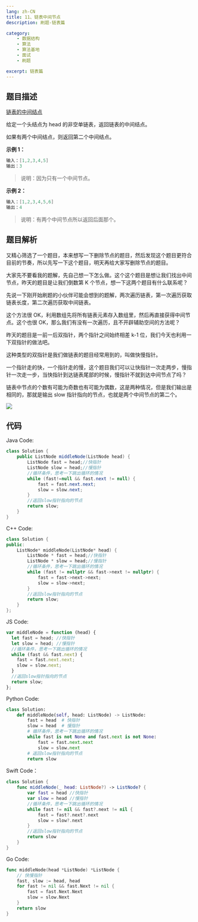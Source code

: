 ```yaml
---
lang: zh-CN
title: 11、链表中间节点
description: 刷题-链表篇

category: 
    - 数据结构
    - 算法
    - 算法基地
    - 面试
    - 刷题

excerpt: 链表篇
---
```


## 题目描述

[链表的中间结点](https://leetcode-cn.com/problems/middle-of-the-linked-list/)

给定一个头结点为 head 的非空单链表，返回链表的中间结点。

如果有两个中间结点，则返回第二个中间结点。

**示例 1：**

```java
输入：[1,2,3,4,5]
输出：3
```

> 说明：因为只有一个中间节点。

**示例 2：**

```java
输入：[1,2,3,4,5,6]
输出：4
```

> 说明：有两个中间节点所以返回后面那个。

## 题目解析

又精心筛选了一个题目，本来想写一下删除节点的题目，然后发现这个题目更符合目前的节奏，所以先写一下这个题目，明天再给大家写删除节点的题目。

大家先不要看我的题解，先自己想一下怎么做。这个这个题目是想让我们找出中间节点，昨天的题目是让我们倒数第 K 个节点，想一下这两个题目有什么联系呢？

先说一下刚开始刷题的小伙伴可能会想到的题解，两次遍历链表，第一次遍历获取链表长度，第二次遍历获取中间链表。

这个方法很 OK，利用数组先将所有链表元素存入数组里，然后再直接获得中间节点。这个也很 OK，那么我们有没有一次遍历，且不开辟辅助空间的方法呢？

昨天的题目是一前一后双指针，两个指针之间始终相差 k-1 位，我们今天也利用一下双指针的做法吧。

这种类型的双指针是我们做链表的题目经常用到的，叫做快慢指针。

一个指针走的快，一个指针走的慢，这个题目我们可以让快指针一次走两步，慢指针一次走一步，当快指针到达链表尾部的时候，慢指针不就到达中间节点了吗？

链表中节点的个数有可能为奇数也有可能为偶数，这是两种情况，但是我们输出是相同的，那就是输出 slow 指针指向的节点，也就是两个中间节点的第二个。

![](https://chengxuchu-1301103198.cos.ap-beijing.myqcloud.com/Photo/202304172330172.gif)

## 代码

Java Code:

```java
class Solution {
    public ListNode middleNode(ListNode head) {
        ListNode fast = head;//快指针
        ListNode slow = head;//慢指针
        //循环条件，思考一下跳出循环的情况
        while (fast!=null && fast.next != null) {
            fast = fast.next.next;
            slow = slow.next;
        }
        //返回slow指针指向的节点
        return slow;
    }
}
```

C++ Code:

```cpp
class Solution {
public:
    ListNode* middleNode(ListNode* head) {
        ListNode * fast = head;//快指针
        ListNode * slow = head;//慢指针
        //循环条件，思考一下跳出循环的情况
        while (fast != nullptr && fast->next != nullptr) {
            fast = fast->next->next;
            slow = slow->next;
        }
        //返回slow指针指向的节点
        return slow;
    }
};
```

JS Code:

```js
var middleNode = function (head) {
  let fast = head; //快指针
  let slow = head; //慢指针
  //循环条件，思考一下跳出循环的情况
  while (fast && fast.next) {
    fast = fast.next.next;
    slow = slow.next;
  }
  //返回slow指针指向的节点
  return slow;
};
```

Python Code:

```python
class Solution:
    def middleNode(self, head: ListNode) -> ListNode:
        fast = head  # 快指针
        slow = head  # 慢指针
        # 循环条件，思考一下跳出循环的情况
        while fast is not None and fast.next is not None:
            fast = fast.next.next
            slow = slow.next
        # 返回slow指针指向的节点
        return slow
```

Swift Code：

```swift
class Solution {
    func middleNode(_ head: ListNode?) -> ListNode? {
        var fast = head //快指针
        var slow = head //慢指针
        //循环条件，思考一下跳出循环的情况
        while fast != nil && fast?.next != nil {
            fast = fast?.next?.next
            slow = slow?.next
        }
        //返回slow指针指向的节点
        return slow
    }
}
```

Go Code:

```go
func middleNode(head *ListNode) *ListNode {
	// 快慢指针
    fast, slow := head, head
    for fast != nil && fast.Next != nil {
        fast = fast.Next.Next
        slow = slow.Next
    }
    return slow
}
```
